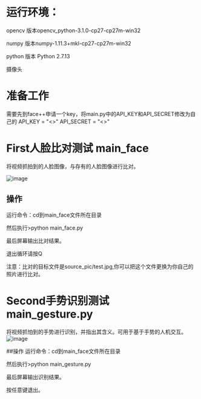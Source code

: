 # 运行环境：

opencv 版本opencv_python-3.1.0-cp27-cp27m-win32

numpy 版本numpy-1.11.3+mkl-cp27-cp27m-win32

python 版本 Python 2.7.13

摄像头

# 准备工作

需要先到face++申请一个key，将main.py中的API_KEY和API_SECRET修改为自己的
API_KEY = "<<your key>>"
API_SECRET = "<<your secret>>"

# First人脸比对测试 main_face

将视频抓拍到的人脸图像，与存有的人脸图像进行比对。

![image](https://github.com/colanicy/face-compare/blob/master/facecompare.gif)



## 操作

运行命令：cd到main_face文件所在目录

然后执行>python main_face.py

最后屏幕输出比对结果。

退出循环请按Q

注意：比对的目标文件是source_pic/test.jpg,你可以把这个文件更换为你自己的照片进行比对。

# Second手势识别测试 main_gesture.py

将视频抓怕到的手势进行识别，并指出其含义。可用于基于手势的人机交互。
![image](https://github.com/colanicy/face-compare/blob/master/gesture2.gif)

##操作
运行命令：cd到main_face文件所在目录

然后执行>python main_gesture.py

最后屏幕输出识别结果。

按任意键退出。

